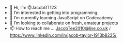 - 👋 Hi, I’m @JacobGT123
- 👀 I’m interested in getting into programming
- 🌱 I’m currently learning JavaScript on Codecademy
- 💞️ I’m looking to collaborate on fresh, amateur projects
- 📫 How to reach me ... JacobTee2010@live.co.uk / https://www.linkedin.com/in/jacob-taylor-1913b8225/

<!---
JacobGT123/JacobGT123 is a ✨ special ✨ repository because its `README.md` (this file) appears on your GitHub profile.
You can click the Preview link to take a look at your changes.
--->
